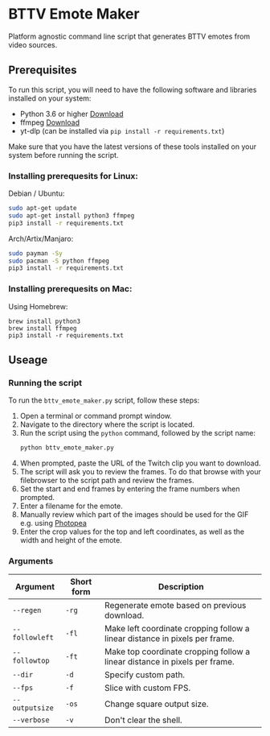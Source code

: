 # BTTV Emote Maker
Platform agnostic command line script that generates BTTV emotes from video sources.

## Prerequisites

To run this script, you will need to have the following software and libraries installed on your system:

- Python 3.6 or higher [Download](https://www.python.org/downloads/windows/)
- ffmpeg [Download](https://ffmpeg.org/download.html)
- yt-dlp (can be installed via `pip install -r requirements.txt`)

Make sure that you have the latest versions of these tools installed on your system before running the script.

### Installing prerequesits for Linux:

Debian / Ubuntu: 
```bash
sudo apt-get update
sudo apt-get install python3 ffmpeg
pip3 install -r requirements.txt
```
	
Arch/Artix/Manjaro:
```bash
sudo payman -Sy
sudo pacman -S python ffmpeg
pip3 install -r requirements.txt
```
### Installing prerequesits on Mac:
Using Homebrew:
```
brew install python3
brew install ffmpeg
pip3 install -r requirements.txt
```
## Useage

### Running the script

To run the `bttv_emote_maker.py` script, follow these steps:

1. Open a terminal or command prompt window.
1. Navigate to the directory where the script is located.
1. Run the script using the `python` command, followed by the script name:
   ```bash
   python bttv_emote_maker.py
   ```
1. When prompted, paste the URL of the Twitch clip you want to download.
1. The script will ask you to review the frames. To do that browse with your filebrowser to the script path and review the frames.
1. Set the start and end frames by entering the frame numbers when prompted.
1. Enter a filename for the emote.
1. Manually review which part of the images should be used for the GIF e.g. using [Photopea](https://photopea.com)
1. Enter the crop values for the top and left coordinates, as well as the width and height of the emote.

### Arguments

| Argument | Short form | Description |
| --- | --- | --- |
| `--regen` | `-rg` | Regenerate emote based on previous download. |
| `--followleft` | `-fl` | Make left coordinate cropping follow a linear distance in pixels per frame. |
| `--followtop` | `-ft` | Make top coordinate cropping follow a linear distance in pixels per frame. |
| `--dir` | `-d` | Specify custom path. |
| `--fps` | `-f` | Slice with custom FPS. |
| `--outputsize` | `-os` | Change square output size. |
| `--verbose` | `-v` | Don't clear the shell. |
